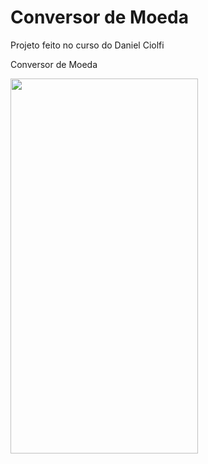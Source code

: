 # Conversor de Moeda

Projeto feito no curso do Daniel Ciolfi

Conversor de Moeda

<img src="presentation.mp4" height="600" width="300" />  

